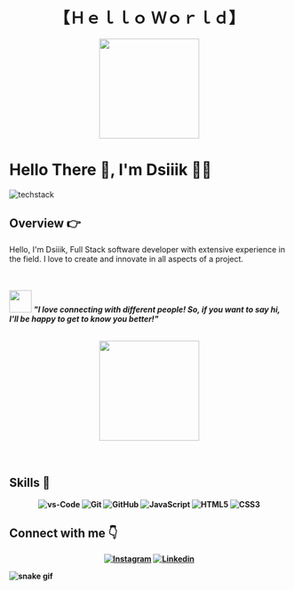 <!--Title -->
<h1 align="center">
  【Ｈｅｌｌｏ Ｗｏｒｌｄ】
</h1>

<div align="center">
  <a href="https://github.com/dessiiik">
  <img height="180em" src="https://github-readme-stats.vercel.app/api?username=dessiiik&show_icons=true&theme=dracula&include_all_commits=true&count_private=true"/></a>
</div>

# Hello There 👋, I'm Dsiiik 🧑‍💻

<!-- Background -->

![techstack](https://user-images.githubusercontent.com/52347812/137624699-ce6bb7ee-eb84-46f1-ac69-c4b78b22db90.png)

<!-- Introduction -->

## **Overview 👉**

<p>Hello, I'm Dsiiik, Full Stack software developer with extensive experience in the field. I love to create and innovate in all aspects of a project.</p>

<br><br>
<img src="https://media.giphy.com/media/LnQjpWaON8nhr21vNW/giphy.gif" width="40"> <em><b><b>"I love connecting with different people! So, if you want to say hi, I'll be happy to get to know you better!"</b></em>
<br><br>

<div align="center">
  <a href="https://github.com/dessiiik">
  <img height="180em" src="https://github-readme-stats.vercel.app/api/top-langs/?username=dessiiik&layout=compact&langs_count=7&theme=dracula"/></a>
</div>
<br><br>

## **Skills 🚀**

<p align="center">
<img src="https://img.shields.io/badge/VS%20Code-007ACC?style=for-the-badge&logo=visual-studio-code&logoColor=white" alt="vs-Code"/>
<img src="https://img.shields.io/badge/GIT-E44C30?style=for-the-badge&logo=git&logoColor=white" alt="Git"/>
<img src="https://img.shields.io/badge/GitHub-100000?style=for-the-badge&logo=github&logoColor=white" alt="GitHub"/>
<img src="https://img.shields.io/badge/JavaScript-F7DF1E?style=for-the-badge&logo=JavaScript&logoColor=white" alt="JavaScript"/>
<img src="https://img.shields.io/badge/HTML5-E34F26?style=for-the-badge&logo=HTML5&logoColor=white" alt="HTML5"/>
<img src="https://img.shields.io/badge/CSS3-1572B6?style=for-the-badge&logo=CSS3&logoColor=white" alt="CSS3"/>
</p>

## **Connect with me 👇**

<p align="center">
<a href="https://www.instagram.com/dsiiik.og/"><img src="https://raw.githubusercontent.com/wendellast/wendellast/main/img/instagram.png" alt="Instagram"/></a>
<a href="https://linkedin.com/in/gustavo-muniz-95339a289/"><img src="https://raw.githubusercontent.com/wendellast/wendellast/main/img/linkedin.png" alt="Linkedin"/></a>
</p>

![snake gif]([https://https://github.com/dessiiik/dessiiik/]/blob/output/github-contribution-grid-snake.svg)
